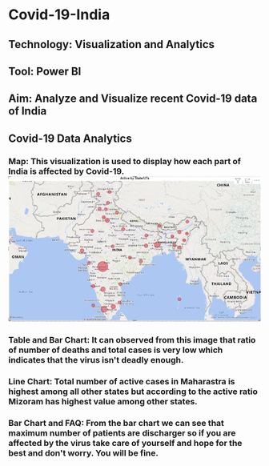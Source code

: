 # Covid-19-India
 ## Technology: Visualization and Analytics
 ## Tool: Power BI
 ## Aim: Analyze and Visualize recent Covid-19 data of India
 ## Covid-19 Data Analytics
 ### Map: This visualization is used to display how each part of India is affected by Covid-19. ![Map](https://github.com/das-ankur/Covid-19-India/blob/main/Visualizations/1.jpg)
 ### Table and Bar Chart: It can observed from this image that ratio of number of deaths and total cases is very low which indicates that the virus isn't deadly enough.
 ### Line Chart: Total number of active cases in Maharastra is highest among all other states but according to the active ratio Mizoram has highest value among other states.
 ### Bar Chart and FAQ: From the bar chart we can see that maximum number of patients are discharger so if you are affected by the virus take care of yourself and hope for the best and don't worry. You will be fine.
